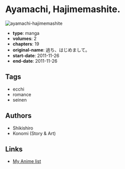 # Ayamachi, Hajimemashite.

![ayamachi-hajimemashite](https://cdn.myanimelist.net/images/manga/2/125309.jpg)

-   **type**: manga
-   **volumes**: 2
-   **chapters**: 19
-   **original-name**: 過ち、はじめまして。
-   **start-date**: 2011-11-26
-   **end-date**: 2011-11-26

## Tags

-   ecchi
-   romance
-   seinen

## Authors

-   Shikishiro
-   Konomi (Story & Art)

## Links

-   [My Anime list](https://myanimelist.net/manga/63313/Ayamachi_Hajimemashite)
